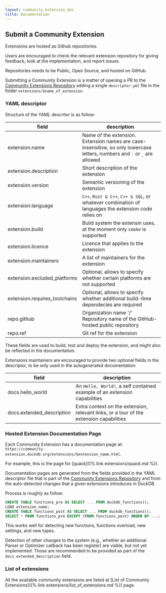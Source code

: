```yaml
---
layout: community_extension_doc
title: Documentation
---
```


## Submit a Community Extension

Extensions are hosted as Github repositories.

Users are encouraged to check the relevant extension repository for giving feedback, look at the implementation, and report issues.

Repositories needs to be Public, Open Source, and hosted on GitHub.

Submitting a Community Extension is a matter of opening a PR to the [Community Extensions Repository](https://github.com/duckdb/community-extensions) adding a single `descriptor.yml` file in the folder `extensions/$name_of_extension`.

### YAML descriptor

Structure of the YAML descritor is as follow:

| field | description |
|--|--|
| extension.name | Name of the extension. Extension names are case-insensitive, so only lowercase letters, numbers and `-` or `_` are allowed |
| extension.description |Short description of the extension | 
| extension.version | Semantic versioning of the extension |
| extension.language | `C++`, `Rust & C++`, `C++ & SQL`, or whatever combination of languages the extension code relies on |
| extension.build | Build system the extensin uses, at the moment only `cmake` is supported |
| extension.licence | Licence that applies to the extension |
| extension.maintainers | A list of maintainers for the extension |
| extension.excluded_platforms | Optional, allows to specify whether certain platforms are not supported |
| extension.requires_toolchains | Optional, allows to specify whether additional build-time dependecies are required |
| repo.github | Organization name '/' Repository name  of the GitHub-hosted public repository |
| repo.ref | Git ref for the extension |

These fields are used to build, test and deploy the extension, and might also be reflected in the documentation.

Extensions maintainers are encouraged to provide two optional fields in the descriptor, to be only used in the autogenerated documentation:

| field | description |
|--|--|
| docs.hello_world | An `Hello, World!`, a self contained example of an extension capabilities |
| docs.extended_description | Extra context on the extension, relevant links, or a tour of the extension capabilities |

### Hosted Extension Documentation Page 

Each Community Extension has a documentation page at: `https://community-extension.duckdb.org/extensions/$extension_name.html`.

For example, this is the page for [quack]({% link extensions/quack.md %}).

Documentation pages are generated from the fields provided in the YAML descriptor file that is part of the [Community Extensions Repository](https://github.com/duckdb/community-extensions) and from the auto-detected changes that a given extensions introduces in DuckDB.

Process is roughly as follow:

```sql
CREATE TABLE functions_pre AS SELECT ... FROM duckdb_functions();
LOAD extension_name;
CREATE TABLE functions_post AS SELECT ... FROM duckdb_functions();
SELECT * FROM functions_pre EXCEPT (FROM functions_post) ORDER BY ...;
```

This works well for detecting new functions, functions overload, new settings, and new types.

Detection of other changes to the system (e.g., whether an additional Parser or Optimizer callback has been register) are viable, but not yet implemented. Those are recommended to be provided as part of the `docs.extended_description` field.

### List of extensions

All the available community extensions are listed at [List of Community Extensions]({% link extensions/list_of_extensions.md %}) page.
